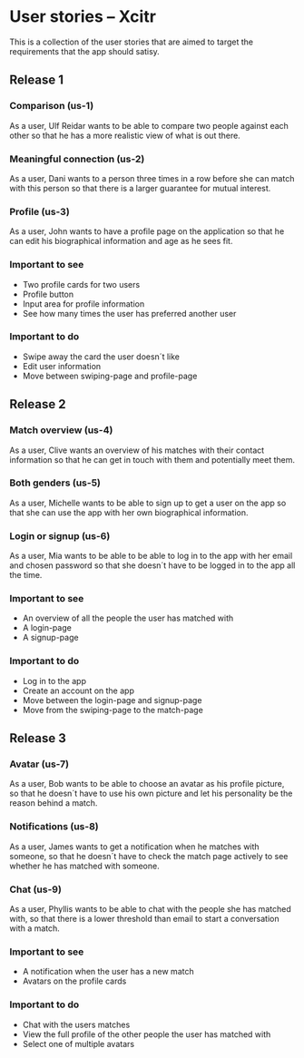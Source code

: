 # User stories – Xcitr

This is a collection of the user stories that are aimed to target the requirements that the app should satisy.

## **Release 1**

### Comparison (us-1)

As a user, Ulf Reidar wants to be able to compare two people against each other so that he has a more realistic view of what is out there.

### Meaningful connection (us-2)

As a user, Dani wants to a person three times in a row before she can match with this person so that there is a larger guarantee for mutual interest.

### Profile (us-3)

As a user, John wants to have a profile page on the application so that he can edit his biographical information and age as he sees fit.

### **Important to see**

- Two profile cards for two users
- Profile button
- Input area for profile information
- See how many times the user has preferred another user

### **Important to do**

- Swipe away the card the user doesn´t like
- Edit user information
- Move between swiping-page and profile-page

## **Release 2**

### Match overview (us-4)

As a user, Clive wants an overview of his matches with their contact information so that he can get in touch with them and potentially meet them.

### Both genders (us-5)

As a user, Michelle wants to be able to sign up to get a user on the app so that she can use the app with her own biographical information.

### Login or signup (us-6)

As a user, Mia wants to be able to be able to log in to the app with her email and chosen password so that she doesn´t have to be logged in to the app all the time.

### **Important to see**

- An overview of all the people the user has matched with
- A login-page
- A signup-page

### **Important to do**

- Log in to the app
- Create an account on the app
- Move between the login-page and signup-page
- Move from the swiping-page to the match-page

## **Release 3**

### Avatar (us-7)

As a user, Bob wants to be able to choose an avatar as his profile picture, so that he doesn´t have to use his own picture and let his personality be the reason behind a match.

### Notifications (us-8)

As a user, James wants to get a notification when he matches with someone, so that he doesn´t have to check the match page actively to see whether he has matched with someone.

### Chat (us-9)

As a user, Phyllis wants to be able to chat with the people she has matched with, so that there is a lower threshold than email to start a conversation with a match.

### **Important to see**

- A notification when the user has a new match
- Avatars on the profile cards

### **Important to do**

- Chat with the users matches
- View the full profile of the other people the user has matched with
- Select one of multiple avatars
